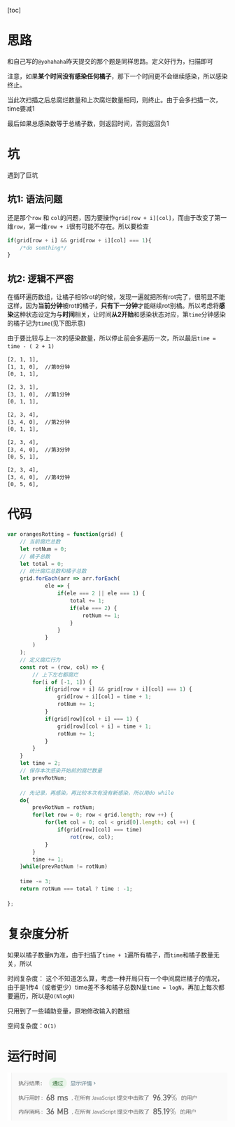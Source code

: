 [toc]



# 思路

和自己写的`@yohahaha`昨天提交的那个题是同样思路。定义好行为，扫描即可

注意，如果**某个时间没有感染任何橘子**，那下一个时间更不会继续感染，所以感染终止。

当此次扫描之后总腐烂数量和上次腐烂数量相同，则终止。由于会多扫描一次，time要减1

最后如果总感染数等于总橘子数，则返回时间，否则返回负1

# 坑

遇到了巨坑

## 坑1: 语法问题

还是那个`row` 和 `col`的问题，因为要操作`grid[row + i][col]`，而由于改变了第一维`row`，第一维`row + i`很有可能不存在。所以要检查

```javascript
if(grid[row + i] && grid[row + i][col] === 1){
    /*do somthing*/
}
```

## 坑2: 逻辑不严密

在循环遍历数组，让橘子相邻rot的时候，发现一遍就把所有rot完了，很明显不能这样，因为**当前分钟**被rot的橘子，**只有下一分钟**才能继续rot别橘。所以考虑将**感染**这种状态设定为与**时间**相关，让时间**从2开始**和感染状态对应，第`time`分钟感染的橘子记为`time`(见下图示意)

由于要比较与上一次的感染数量，所以停止前会多遍历一次，所以最后`time = time - ( 2 + 1)`

```
[2, 1, 1],
[1, 1, 0],  //第0分钟
[0, 1, 1],
```

```
[2, 3, 1],
[3, 1, 0],  //第1分钟
[0, 1, 1],
```

```
[2, 3, 4],
[3, 4, 0],	//第2分钟
[0, 1, 1],
```

```
[2, 3, 4],
[3, 4, 0],	//第3分钟
[0, 5, 1],
```

```
[2, 3, 4],
[3, 4, 0],	//第4分钟
[0, 5, 6],
```

# 代码

```javascript
var orangesRotting = function(grid) {
    // 当前腐烂总数
    let rotNum = 0;
    // 橘子总数
    let total = 0;
    // 统计腐烂总数和橘子总数
    grid.forEach(arr => arr.forEach(
            ele => {
                if(ele === 2 || ele === 1) {
                    total += 1;
                    if(ele === 2) {
                        rotNum += 1;
                    }
                }
            }
        )
    );
    // 定义腐烂行为
    const rot = (row, col) => {
        // 上下左右都腐烂
        for(i of [-1, 1]) {
            if(grid[row + i] && grid[row + i][col] === 1) {
                grid[row + i][col] = time + 1;
                rotNum += 1;
            }
            if(grid[row][col + i] === 1) {
                grid[row][col + i] = time + 1;
                rotNum += 1;
            }
        }
    }
    let time = 2;
    // 保存本次感染开始前的腐烂数量
    let prevRotNum;
	
    // 先记录，再感染，再比较本次有没有新感染，所以用do while
    do{
        prevRotNum = rotNum;
        for(let row = 0; row < grid.length; row ++) {
            for(let col = 0; col < grid[0].length; col ++) {
                if(grid[row][col] === time)
                    rot(row, col);
            }
        }
        time += 1;
    }while(prevRotNum != rotNum)
	
    time -= 3;
    return rotNum === total ? time : -1;

};
```

# 复杂度分析

如果以橘子数量`N`为准，由于扫描了`time + 1`遍所有橘子，而`time`和橘子数量无关，所以

时间复杂度： 这个不知道怎么算，考虑一种开局只有一个中间腐烂橘子的情况，由于是1传4（或者更少）time差不多和橘子总数N呈`time = logN`，再加上每次都要遍历，所以是`O(NlogN)`

只用到了一些辅助变量，原地修改输入的数组

空间复杂度：`O(1)`

# 运行时间

![96/85](image\image-20200304114929600.png)